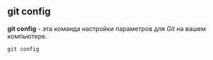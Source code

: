 ## git config

**git config** - эта команда настройки параметров для *Git* на вашем компьютере.

```bash=
git config
```